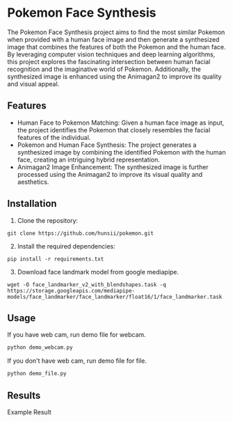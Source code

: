 # Pokemon Face Synthesis
The Pokemon Face Synthesis project aims to find the most similar Pokemon when provided with a human face image and then generate a synthesized image that combines the features of both the Pokemon and the human face. By leveraging computer vision techniques and deep learning algorithms, this project explores the fascinating intersection between human facial recognition and the imaginative world of Pokemon. Additionally, the synthesized image is enhanced using the Animagan2 to improve its quality and visual appeal.



## Features
- Human Face to Pokemon Matching: Given a human face image as input, the project identifies the Pokemon that closely resembles the facial features of the individual.
- Pokemon and Human Face Synthesis: The project generates a synthesized image by combining the identified Pokemon with the human face, creating an intriguing hybrid representation.
- Animagan2 Image Enhancement: The synthesized image is further processed using the Animagan2 to improve its visual quality and aesthetics.

## Installation
1. Clone the repository:
```shell
git clone https://github.com/hunsii/pokemon.git
```

2. Install the required dependencies:
```shell
pip install -r requirements.txt
```

3. Download face landmark model from google mediapipe.
```shell
wget -O face_landmarker_v2_with_blendshapes.task -q https://storage.googleapis.com/mediapipe-models/face_landmarker/face_landmarker/float16/1/face_landmarker.task
```

## Usage
If you have web cam, run demo file for webcam.
```python
python demo_webcam.py
```

If you don't have web cam, run demo file for file.
```python
python demo_file.py
```

## Results
Example Result


